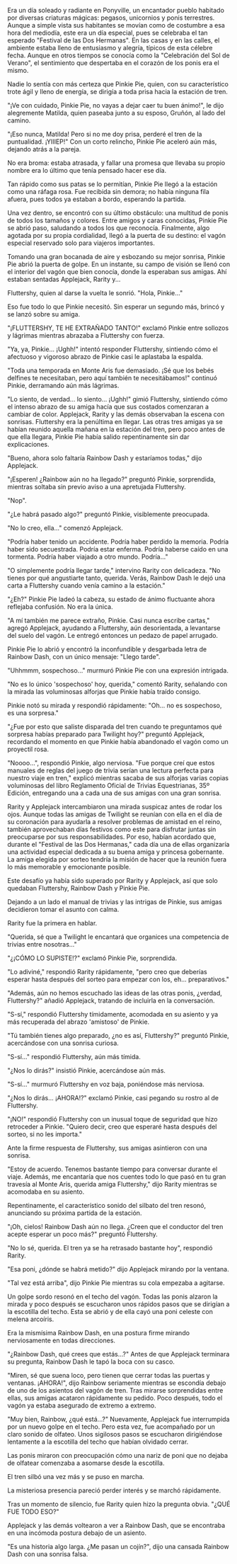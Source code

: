 Era un día soleado y radiante en Ponyville, un encantador pueblo habitado por diversas criaturas mágicas: pegasos, unicornios y ponis terrestres. Aunque a simple vista sus habitantes se movían como de costumbre a esa hora del mediodía, este era un día especial, pues se celebraba el tan esperado "Festival de las Dos Hermanas". En las casas y en las calles, el ambiente estaba lleno de entusiasmo y alegría, típicos de esta célebre fecha. Aunque en otros tiempos se conocía como la "Celebración del Sol de Verano", el sentimiento que despertaba en el corazón de los ponis era el mismo.

Nadie lo sentía con más certeza que Pinkie Pie, quien, con su característico trote ágil y lleno de energía, se dirigía a toda prisa hacia la estación de tren.

"¡Ve con cuidado, Pinkie Pie, no vayas a dejar caer tu buen ánimo!", le dijo alegremente Matilda, quien paseaba junto a su esposo, Gruñón, al lado del camino.

"¡Eso nunca, Matilda! Pero si no me doy prisa, perderé el tren de la puntualidad. ¡YIIIEP!" Con un corto relincho, Pinkie Pie aceleró aún más, dejando atrás a la pareja.

No era broma: estaba atrasada, y fallar una promesa que llevaba su propio nombre era lo último que tenía pensado hacer ese día.

Tan rápido como sus patas se lo permitían, Pinkie Pie llegó a la estación como una ráfaga rosa. Fue recibida sin demora; no había ninguna fila afuera, pues todos ya estaban a bordo, esperando la partida.

Una vez dentro, se encontró con su último obstáculo: una multitud de ponis de todos los tamaños y colores. Entre amigos y caras conocidas, Pinkie Pie se abrió paso, saludando a todos los que reconocía. Finalmente, algo agotada por su propia cordialidad, llegó a la puerta de su destino: el vagón especial reservado solo para viajeros importantes.

Tomando una gran bocanada de aire y esbozando su mejor sonrisa, Pinkie Pie abrió la puerta de golpe. En un instante, su campo de visión se llenó con el interior del vagón que bien conocía, donde la esperaban sus amigas. Ahí estaban sentadas Applejack, Rarity y...

Fluttershy, quien al darse la vuelta le sonrió. "Hola, Pinkie..."

Eso fue todo lo que Pinkie necesitó. Sin esperar un segundo más, brincó y se lanzó sobre su amiga.

"¡FLUTTERSHY, TE HE EXTRAÑADO TANTO!" exclamó Pinkie entre sollozos y lágrimas mientras abrazaba a Fluttershy con fuerza.

"Ya, ya, Pinkie… ¡Ughh!" intentó responder Fluttershy, sintiendo cómo el afectuoso y vigoroso abrazo de Pinkie casi le aplastaba la espalda.

"Toda una temporada en Monte Aris fue demasiado. ¡Sé que los bebés delfines te necesitaban, pero aquí también te necesitábamos!" continuó Pinkie, derramando aún más lágrimas.

"Lo siento, de verdad... lo siento… ¡Ughh!" gimió Fluttershy, sintiendo cómo el intenso abrazo de su amiga hacía que sus costados comenzaran a cambiar de color.
Applejack, Rarity y las demás observaban la escena con sonrisas. Fluttershy era la penúltima en llegar. Las otras tres amigas ya se habían reunido aquella mañana en la estación del tren, pero poco antes de que ella llegara, Pinkie Pie había salido repentinamente sin dar explicaciones.

"Bueno, ahora solo faltaría Rainbow Dash y estaríamos todas," dijo Applejack.

"¡Esperen! ¿Rainbow aún no ha llegado?" preguntó Pinkie, sorprendida, mientras soltaba sin previo aviso a una apretujada Fluttershy.

"Nop".

"¿Le habrá pasado algo?" preguntó Pinkie, visiblemente preocupada.

"No lo creo, ella..." comenzó Applejack.

"Podría haber tenido un accidente. Podría haber perdido la memoria. Podría haber sido secuestrada. Podría estar enferma. Podría haberse caído en una tormenta. Podría haber viajado a otro mundo. Podría..."

"O simplemente podría llegar tarde," intervino Rarity con delicadeza. "No tienes por qué angustiarte tanto, querida. Verás, Rainbow Dash le dejó una carta a Fluttershy cuando venía camino a la estación."

"¿Eh?" Pinkie Pie ladeó la cabeza, su estado de ánimo fluctuante ahora reflejaba confusión. No era la única.

"A mí también me parece extraño, Pinkie. Casi nunca escribe cartas," agregó Applejack, ayudando a Fluttershy, aún desorientada, a levantarse del suelo del vagón. Le entregó entonces un pedazo de papel arrugado.

Pinkie Pie lo abrió y encontró la inconfundible y desgarbada letra de Rainbow Dash, con un único mensaje: "Llego tarde".

"Uhhmmm, sospechoso..." murmuró Pinkie Pie con una expresión intrigada.

"No es lo único 'sospechoso' hoy, querida," comentó Rarity, señalando con la mirada las voluminosas alforjas que Pinkie había traído consigo.

Pinkie notó su mirada y respondió rápidamente: "Oh... no es sospechoso, es una sorpresa."

"¿Fue por esto que saliste disparada del tren cuando te preguntamos qué sorpresa habías preparado para Twilight hoy?" preguntó Applejack, recordando el momento en que Pinkie había abandonado el vagón como un proyectil rosa.

"Noooo...", respondió Pinkie, algo nerviosa. "Fue porque creí que estos manuales de reglas del juego de trivia serían una lectura perfecta para nuestro viaje en tren," explicó mientras sacaba de sus alforjas varias copias voluminosas del libro Reglamento Oficial de Trivias Equestrianas, 35º Edición, entregando una a cada una de sus amigas con una gran sonrisa.

Rarity y Applejack intercambiaron una mirada suspicaz antes de rodar los ojos. Aunque todas las amigas de Twilight se reunían con ella en el día de su coronación para ayudarla a resolver problemas de amistad en el reino, también aprovechaban días festivos como este para disfrutar juntas sin preocuparse por sus responsabilidades. Por eso, habían acordado que, durante el "Festival de las Dos Hermanas," cada día una de ellas organizaría una actividad especial dedicada a su buena amiga y princesa gobernante. La amiga elegida por sorteo tendría la misión de hacer que la reunión fuera lo más memorable y emocionante posible.

Este desafío ya había sido superado por Rarity y Applejack, así que solo quedaban Fluttershy, Rainbow Dash y Pinkie Pie.

Dejando a un lado el manual de trivias y las intrigas de Pinkie, sus amigas decidieron tomar el asunto con calma.

Rarity fue la primera en hablar.

"Querida, sé que a Twilight le encantará que organices una competencia de trivias entre nosotras..." 

"¿¡CÓMO LO SUPISTE!?" exclamó Pinkie Pie, sorprendida.

"Lo adiviné," respondió Rarity rápidamente, "pero creo que deberías esperar hasta después del sorteo para empezar con los, eh... preparativos."

"Además, aún no hemos escuchado las ideas de las otras ponis, ¿verdad, Fluttershy?" añadió Applejack, tratando de incluirla en la conversación.

"S-sí," respondió Fluttershy tímidamente, acomodada en su asiento y ya más recuperada del abrazo 'amistoso' de Pinkie.

"Tú también tienes algo preparado, ¿no es así, Fluttershy?" preguntó Pinkie, acercándose con una sonrisa curiosa.

"S-sí..." respondió Fluttershy, aún más tímida.

"¿Nos lo dirás?" insistió Pinkie, acercándose aún más.

"S-sí..." murmuró Fluttershy en voz baja, poniéndose más nerviosa.

"¿Nos lo dirás... ¡AHORA!?" exclamó Pinkie, casi pegando su rostro al de Fluttershy.

"¡NO!" respondió Fluttershy con un inusual toque de seguridad que hizo retroceder a Pinkie. "Quiero decir, creo que esperaré hasta después del sorteo, si no les importa."

Ante la firme respuesta de Fluttershy, sus amigas asintieron con una sonrisa.

"Estoy de acuerdo. Tenemos bastante tiempo para conversar durante el viaje. Además, me encantaría que nos cuentes todo lo que pasó en tu gran travesía al Monte Aris, querida amiga Fluttershy," dijo Rarity mientras se acomodaba en su asiento.

Repentinamente, el característico sonido del silbato del tren resonó, anunciando su próxima partida de la estación.

"¡Oh, cielos! Rainbow Dash aún no llega. ¿Creen que el conductor del tren acepte esperar un poco más?" preguntó Fluttershy.

"No lo sé, querida. El tren ya se ha retrasado bastante hoy", respondió Rarity.

"Esa poni, ¿dónde se habrá metido?" dijo Applejack mirando por la ventana.

"Tal vez está arriba", dijo Pinkie Pie mientras su cola empezaba a agitarse.

Un golpe sordo resonó en el techo del vagón. Todas las ponis alzaron la mirada y poco después se escucharon unos rápidos pasos que se dirigían a la escotilla del techo. Esta se abrió y de ella cayó una poni celeste con melena arcoíris.

Era la mismísima Rainbow Dash, en una postura firme mirando nerviosamente en todas direcciones.

"¿Rainbow Dash, qué crees que estás...?" Antes de que Applejack terminara su pregunta, Rainbow Dash le tapó la boca con su casco.

"Miren, sé que suena loco, pero tienen que cerrar todas las puertas y ventanas. ¡AHORA!", dijo Rainbow seriamente mientras se escondía debajo de uno de los asientos del vagón de tren. Tras mirarse sorprendidas entre ellas, sus amigas acataron rápidamente su pedido. Poco después, todo el vagón ya estaba asegurado de extremo a extremo.

"Muy bien, Rainbow, ¿qué está...?" Nuevamente, Applejack fue interrumpida por un nuevo golpe en el techo. Pero esta vez, fue acompañado por un claro sonido de olfateo. Unos sigilosos pasos se escucharon dirigiéndose lentamente a la escotilla del techo que habían olvidado cerrar.

Las ponis miraron con preocupación cómo una nariz de poni que no dejaba de olfatear comenzaba a asomarse desde la escotilla.

El tren silbó una vez más y se puso en marcha.

La misteriosa presencia pareció perder interés y se marchó rápidamente.

Tras un momento de silencio, fue Rarity quien hizo la pregunta obvia. "¿QUÉ FUE TODO ESO?"

Applejack y las demás voltearon a ver a Rainbow Dash, que se encontraba en una incómoda postura debajo de un asiento.

"Es una historia algo larga. ¿Me pasan un cojín?", dijo una cansada Rainbow Dash con una sonrisa falsa.